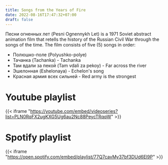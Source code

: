 ```yaml
---
title: Songs from the Years of Fire
date: 2022-08-16T17:47:32+07:00
draft: false
---
```

Песни огненных лет (Pesni Ognennykh Let) is a 1971 Soviet abstract animation film that retells the history of the Russian Civil War through the songs of the time. The film consists of five (5) songs in order:
- Полюшко-поле (Polyushko-polye)
- Тачанка (Tachanka) - Tachanka
- Там вдали за пекой (Tam vdali za pekoy) - Far across the river
- Эшелонная (Eshelonaya) - Echelon's song
- Красная армия всех сильней - Red army is the strongest
# Youtube playlist
{{< iframe "https://youtube.com/embed/videoseries?list=PLN0RqFX2ugKXG5Ug6au2Nc88PeycTRqqW" >}}
# Spotify playlist
{{< iframe "https://open.spotify.com/embed/playlist/77Q7cavMy37bf3DUd6El9P" >}}
